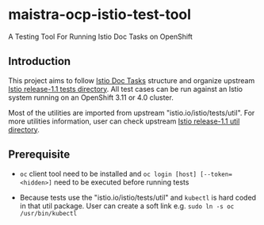 # maistra-ocp-istio-test-tool
A Testing Tool For Running Istio Doc Tasks on OpenShift

Introduction
---------------------

This project aims to follow [Istio Doc Tasks](https://istio.io/docs/tasks/) structure and organize upstream [Istio release-1.1 tests directory](https://github.com/istio/istio/tree/release-1.1/tests). All test cases can be run against an Istio system running on an OpenShift 3.11 or 4.0 cluster.

Most of the utilities are imported from upstream "istio.io/istio/tests/util". For more utilities information, user can check upstream [Istio release-1.1 util directory](https://github.com/istio/istio/tree/release-1.1/tests/util).

Prerequisite
---------------------

* `oc` client tool need to be installed and `oc login [host] [--token=<hidden>]` need to be executed before running tests

* Because tests use the "istio.io/istio/tests/util" and `kubectl` is hard coded in that util package. User can create a soft link e.g. `sudo ln -s oc /usr/bin/kubectl`



